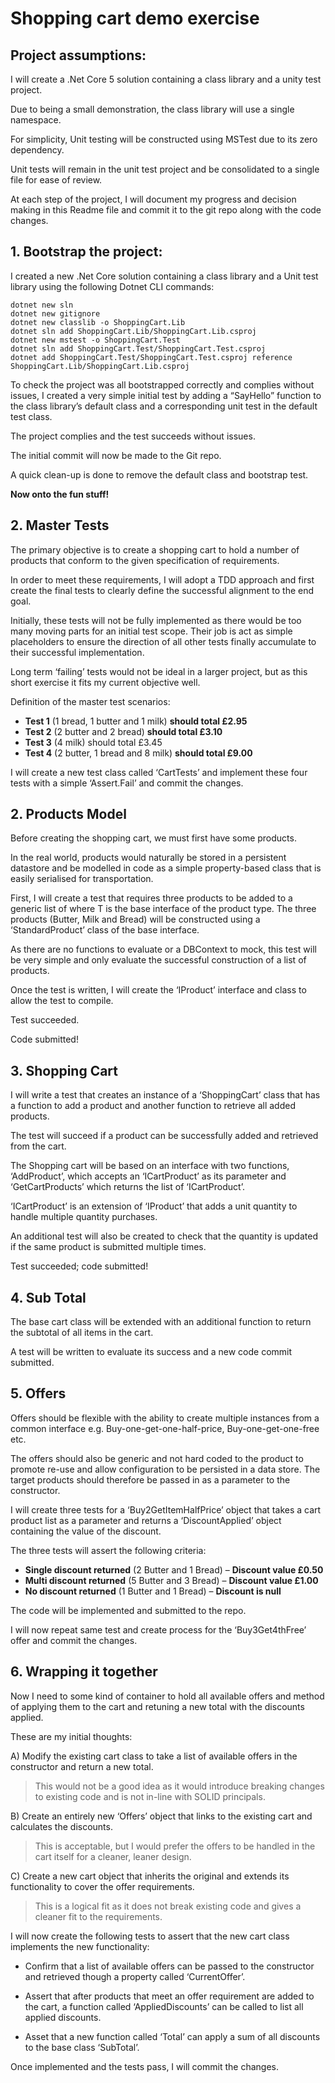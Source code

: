 # Shopping cart demo exercise

## Project assumptions:

I will create a .Net Core 5 solution containing a class library and a unity test project.

Due to being a small demonstration, the class library will use a single namespace.

For simplicity, Unit testing will be constructed using MSTest due to its zero dependency.

Unit tests will remain in the unit test project and be consolidated to a single file for ease of review.

At each step of the project, I will document my progress and decision making in this Readme file and commit it to the git repo along with the code changes.

## 1. Bootstrap the project:

I created a new .Net Core solution containing a class library and a Unit test library using the following Dotnet CLI commands:

```
dotnet new sln
dotnet new gitignore
dotnet new classlib -o ShoppingCart.Lib
dotnet sln add ShoppingCart.Lib/ShoppingCart.Lib.csproj
dotnet new mstest -o ShoppingCart.Test
dotnet sln add ShoppingCart.Test/ShoppingCart.Test.csproj
dotnet add ShoppingCart.Test/ShoppingCart.Test.csproj reference ShoppingCart.Lib/ShoppingCart.Lib.csproj
```

To check the project was all bootstrapped correctly and complies without issues, I created a very simple initial test by adding a “SayHello” function to the class library’s default class and a corresponding unit test in the default test class.

The project complies and the test succeeds without issues.

The initial commit will now be made to the Git repo.

A quick clean-up is done to remove the default class and bootstrap test.

**Now onto the fun stuff!**

## 2. Master Tests

The primary objective is to create a shopping cart to hold a number of products that conform to the given specification of requirements.

In order to meet these requirements, I will adopt a TDD approach and first create the final tests to clearly define the successful alignment to the end goal.  

Initially, these tests will not be fully implemented as there would be too many moving parts for an initial test scope. Their job is act as simple placeholders to ensure the direction of all other tests finally accumulate to their successful implementation.

Long term ‘failing’ tests would not be ideal in a larger project, but as this short exercise it fits my current objective well.

Definition of the master test scenarios:

- **Test 1** (1 bread, 1 butter and 1 milk) **should total £2.95**
- **Test 2** (2 butter and 2 bread) **should total £3.10**
- **Test 3** (4 milk) should total £3.45
- **Test 4** (2 butter, 1 bread and 8 milk) **should total £9.00**

I will create a new test class called ‘CartTests’ and implement these four tests with a simple ‘Assert.Fail’ and commit the changes.

## 2.  Products Model

Before creating the shopping cart, we must first have some products.

In the real world, products would naturally be stored in a persistent datastore and be modelled in code as a simple property-based class that is easily serialised for transportation.

First, I will create a test that requires three products to be added to a generic list of <T> where T is the base interface of the product type. The three products (Butter, Milk and Bread) will be constructed using a ‘StandardProduct’ class of the base interface.

As there are no functions to evaluate or a DBContext to mock, this test will be very simple and only evaluate the successful construction of a list of products.

Once the test is written, I will create the ‘IProduct’ interface and class to allow the test to compile.

Test succeeded.

Code submitted!

## 3. Shopping Cart

I will write a test that creates an instance of a ‘ShoppingCart’ class that has a function to add a product and another function to retrieve all added products.

The test will succeed if a product can be successfully added and retrieved from the cart.

The Shopping cart will be based on an interface with two functions, ‘AddProduct’, which accepts an ‘ICartProduct’ as its parameter and ‘GetCartProducts’ which returns the list of ‘ICartProduct’.

 ‘ICartProduct’ is an extension of ‘IProduct’ that adds a unit quantity to handle multiple quantity purchases.

An additional test will also be created to check that the quantity is updated if the same product is submitted multiple times.

Test succeeded; code submitted!

## 4. Sub Total

The base cart class will be extended with an additional function to return the subtotal of all items in the cart.

A test will be written to evaluate its success and a new code commit submitted.

## 5. Offers

Offers should be flexible with the ability to create multiple instances from a common interface e.g. Buy-one-get-one-half-price, Buy-one-get-one-free etc.

The offers should also be generic and not hard coded to the product to promote re-use and allow configuration to be persisted in a data store. The target products should therefore be passed in as a parameter to the constructor.

I will create three tests for a ‘Buy2GetItemHalfPrice’ object that takes a cart product list as a parameter and returns a ‘DiscountApplied’ object containing the value of the discount.

The three tests will assert the following criteria:

- **Single discount returned** (2 Butter and 1 Bread) – **Discount value £0.50**  
- **Multi discount returned** (5 Butter and 3 Bread) – **Discount value £1.00**  
- **No discount returned** (1 Butter and 1 Bread) – **Discount is null** 

The code will be implemented and submitted to the repo.

I will now repeat same test and create process for the ‘Buy3Get4thFree’ offer and commit the changes.

## 6. Wrapping it together

Now I need to some kind of container to hold all available offers and method of applying them to the cart and retuning a new total with the discounts applied.

These are my initial thoughts:

A) Modify the existing cart class to take a list of available offers in the constructor and return a new total.

> This would not be a good idea as it would introduce breaking changes to existing code and is not in-line with SOLID principals.

B) Create an entirely new ‘Offers’ object that links to the existing cart and calculates the discounts.

> This is acceptable, but I would prefer the offers to be handled in the cart itself for a cleaner, leaner design.

C) Create a new cart object that inherits the original and extends its functionality to cover the offer requirements.

> This is a logical fit as it does not break existing code and gives a cleaner fit to the requirements.


 I will now create the following tests to assert that the new cart class implements the new functionality:

- Confirm that a list of available offers can be passed to the constructor and retrieved though a property called ‘CurrentOffer’.

- Assert that after products that meet an offer requirement are added to the cart, a function called ‘AppliedDiscounts’ can be called to list all applied discounts.

- Asset that a new function called ‘Total’ can apply a sum of all discounts to the base class ‘SubTotal’.

   
Once implemented and the tests pass, I will commit the changes.
